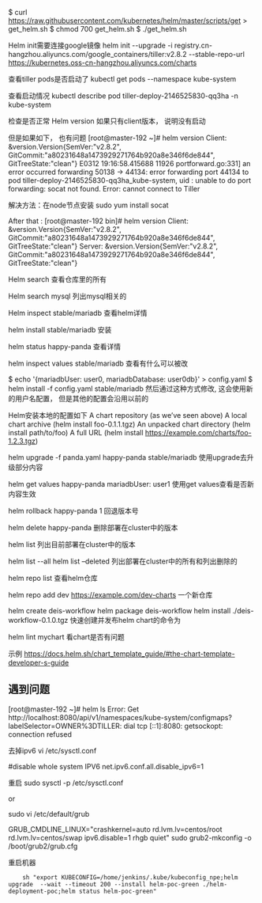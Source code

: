         
$ curl https://raw.githubusercontent.com/kubernetes/helm/master/scripts/get > get_helm.sh
$ chmod 700 get_helm.sh
$ ./get_helm.sh

Helm init需要连接google镜像
helm init --upgrade -i registry.cn-hangzhou.aliyuncs.com/google_containers/tiller:v2.8.2 --stable-repo-url https://kubernetes.oss-cn-hangzhou.aliyuncs.com/charts

查看tiller pods是否启动了
kubectl get pods --namespace kube-system

查看启动情况
kubectl describe pod tiller-deploy-2146525830-qq3ha -n kube-system

检查是否正常
Helm version
如果只有client版本， 说明没有启动

但是如果如下， 也有问题
[root@master-192 ~]# helm version
Client: &version.Version{SemVer:"v2.8.2", GitCommit:"a80231648a1473929271764b920a8e346f6de844", GitTreeState:"clean"}
E0312 19:16:58.415688   11926 portforward.go:331] an error occurred forwarding 50138 -> 44134: error forwarding port 44134 to pod tiller-deploy-2146525830-qq3ha_kube-system, uid : unable to do port forwarding: socat not found.
Error: cannot connect to Tiller

解决方法：在node节点安装
sudo yum install socat

After that :
[root@master-192 bin]# helm version
Client: &version.Version{SemVer:"v2.8.2", GitCommit:"a80231648a1473929271764b920a8e346f6de844", GitTreeState:"clean"}
Server: &version.Version{SemVer:"v2.8.2", GitCommit:"a80231648a1473929271764b920a8e346f6de844", GitTreeState:"clean"}


Helm search
查看仓库里的所有

Helm search mysql
列出mysql相关的

Helm inspect stable/mariadb
查看helm详情

helm install stable/mariadb
安装

helm status happy-panda
查看详情

helm inspect values stable/mariadb
查看有什么可以被改

$ echo '{mariadbUser: user0, mariadbDatabase: user0db}' > config.yaml
$ helm install -f config.yaml stable/mariadb
然后通过这种方式修改, 这会使用新的用户名配置， 但是其他的配置会沿用以前的

Helm安装本地的配置如下
A chart repository (as we’ve seen above)
A local chart archive (helm install foo-0.1.1.tgz)
An unpacked chart directory (helm install path/to/foo)
A full URL (helm install https://example.com/charts/foo-1.2.3.tgz)

helm upgrade -f panda.yaml happy-panda stable/mariadb
使用upgrade去升级部分内容

helm get values happy-panda
mariadbUser: user1
使用get values查看是否新内容生效

helm rollback happy-panda 1
回退版本号 

helm delete happy-panda
删除部署在cluster中的版本

helm list
列出目前部署在cluster中的版本


helm list --all
helm list –deleted
列出部署在cluster中的所有和列出删除的

helm repo list
查看helm仓库

helm repo add dev https://example.com/dev-charts
一个新仓库


helm create deis-workflow
helm package deis-workflow
helm install ./deis-workflow-0.1.0.tgz
快速创建并发布helm chart的命令为


helm lint mychart
看chart是否有问题

示例
https://docs.helm.sh/chart_template_guide/#the-chart-template-developer-s-guide




## 遇到问题

[root@master-192 ~]# helm ls
Error: Get http://localhost:8080/api/v1/namespaces/kube-system/configmaps?labelSelector=OWNER%3DTILLER: dial tcp [::1]:8080: getsockopt: connection refused

去掉ipv6
vi /etc/sysctl.conf

#disable whole system IPV6
net.ipv6.conf.all.disable_ipv6=1

重启
sudo sysctl -p /etc/sysctl.conf

or 

sudo vi /etc/default/grub

GRUB_CMDLINE_LINUX="crashkernel=auto rd.lvm.lv=centos/root rd.lvm.lv=centos/swap ipv6.disable=1 rhgb quiet"
sudo grub2-mkconfig -o /boot/grub2/grub.cfg

重启机器 

        
        
        
        sh "export KUBECONFIG=/home/jenkins/.kube/kubeconfig_npe;helm upgrade  --wait --timeout 200 --install helm-poc-green ./helm-deployment-poc;helm status helm-poc-green"
